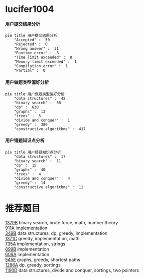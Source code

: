 # lucifer1004

<!-- tabs:start -->



#### **用户提交结果分析**

```mermaid
pie title 用户提交结果分析
    "Accepted" :  50
    "Rejected" :  0
    "Wrong answer" :  31
    "Runtime error" :  8
    "Time limit exceeded" :  8
    "Memory limit exceeded" :  1
    "Compilation error" :  1
    "Partial" :  0
```

#### **用户做题类型偏好分析**

```mermaid
pie title 用户做题类型偏好分析
    "data structures" :  42
    "binary search" :  68
    "dp" :  630
    "graphs" :  13
    "trees" :  5
    "divide and conquer" :  1
    "greedy" :  380
    "constructive algorithms" :  417
```
#### **用户错题知识点分析**

```mermaid
pie title 用户错题知识点分析
    "data structures" :  17
    "binary search" :  11
    "dp" :  15
    "graphs" :  40
    "trees" :  4
    "divide and conquer" :  4
    "greedy" :  14
    "constructive algorithms" :  12
```



<!-- tabs:end -->
# 推荐题目
[1379B](https://codeforces.com/contest/1379/problem/B)		binary search,
                        brute force,
                        math,
                        number theory		  
[911A](https://codeforces.com/contest/911/problem/A)		implementation		  
[349B](https://codeforces.com/contest/349/problem/B)		data structures,
                        dp,
                        greedy,
                        implementation		  
[1371C](https://codeforces.com/contest/1371/problem/C)		greedy,
                        implementation,
                        math		  
[735A](https://codeforces.com/contest/735/problem/A)		implementation,
                        strings		  
[899B](https://codeforces.com/contest/899/problem/B)		implementation		  
[606A](https://codeforces.com/contest/606/problem/A)		implementation		  
[545E](https://codeforces.com/contest/545/problem/E)		graphs,
                        greedy,
                        shortest paths		  
[1286A](https://codeforces.com/contest/1286/problem/A)		dp,
                        greedy,
                        sortings		  
[1190D](https://codeforces.com/contest/1190/problem/D)		data structures,
                        divide and conquer,
                        sortings,
                        two pointers		  
